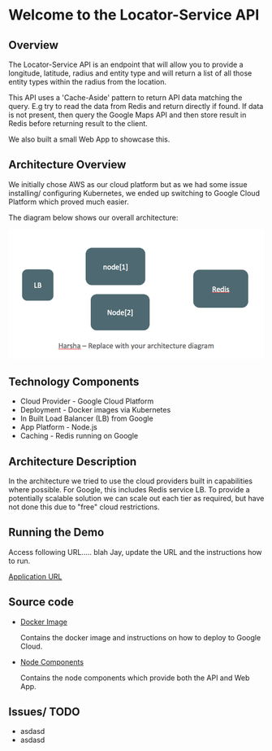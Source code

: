 # Welcome to the Locator-Service API

## Overview
The Locator-Service API is an endpoint that will allow you to provide a longitude, latitude, radius and entity type and will return a list of all those entity types within the radius from the location.

This API uses a 'Cache-Aside' pattern to return API data matching the query. E.g try to read the data from Redis and return directly if found.  If data is not present, then query the Google Maps API and then store result in Redis before returning result to the client.

We also built a small Web App to showcase this.

## Architecture Overview

We initially chose AWS as our cloud platform but as we had some issue installing/ configuring Kubernetes, we ended up switching to Google Cloud Platform which proved much easier.

The diagram below shows our overall architecture:

![Architecture](images/architecture.png)

## Technology Components

- Cloud Provider - Google Cloud Platform
- Deployment - Docker images via Kubernetes
- In Built Load Balancer (LB) from Google
- App Platform - Node.js
- Caching - Redis running on Google

## Architecture Description
In the architecture we tried to use the cloud providers built in capabilities where possible. For Google, this includes Redis service LB.  To provide a potentially scalable solution we can scale out each tier as required, but have not done this due to "free" cloud restrictions.




## Running the Demo

Access following URL..... blah
Jay, update the URL and the instructions how to run.

   [Application URL](http://www.oracle.com/)

## Source code

- [Docker Image](docker-image/README.md)

  Contains the docker image and instructions on how to deploy to Google Cloud.

- [Node Components](node-server/README.md)

  Contains the node components which provide both the API and Web App.


## Issues/ TODO

* asdasd
* asdasd  

